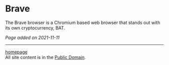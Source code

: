 # Brave
The Brave browser is a Chromium based web browser that stands out with its own
cryptocurrency, BAT.

*Page added on 2021-11-11*

---

[homepage](../index.html)\
All site content is in the [Public Domain](http://unlicense.org/).

